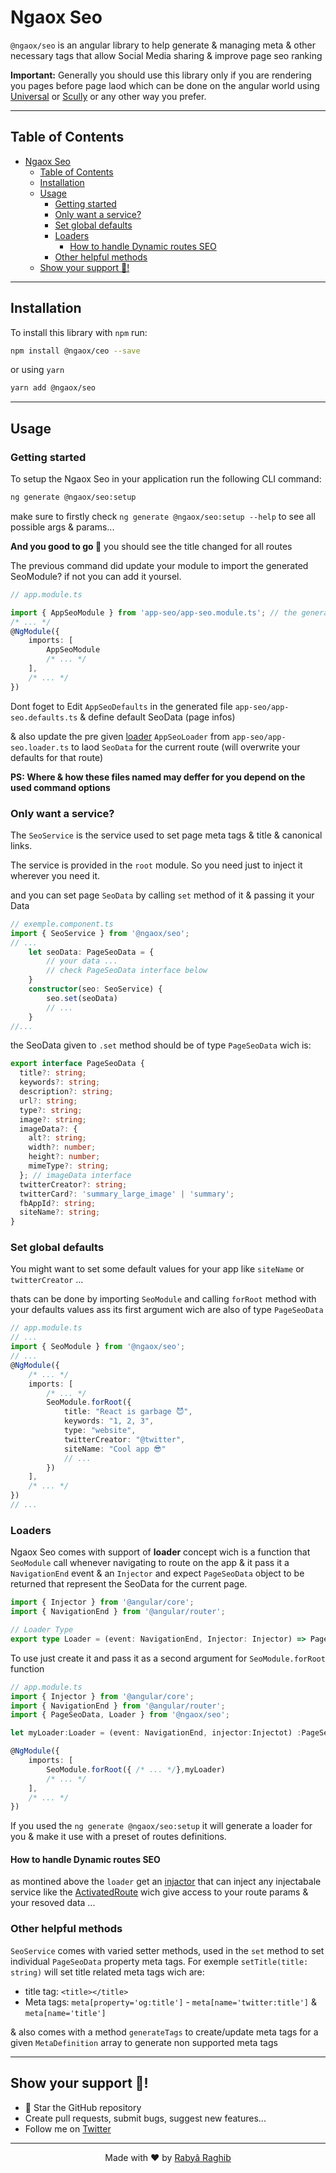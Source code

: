 # Ngaox Seo

`@ngaox/seo` is an angular library to help generate & managing meta & other necessary tags that allow Social Media sharing & improve page seo ranking

**Important:** Generally you should use this library only if you are rendering you pages before page laod which can be done on the angular world using [Universal](https://angular.io/guide/universal) or [Scully](https://scully.io/) or any other way you prefer.

---

## Table of Contents

- [Ngaox Seo](#ngaox-seo)
  - [Table of Contents](#table-of-contents)
  - [Installation](#installation)
  - [Usage](#usage)
    - [Getting started](#getting-started)
    - [Only want a service?](#only-want-a-service)
    - [Set global defaults](#set-global-defaults)
    - [Loaders](#loaders)
      - [How to handle Dynamic routes SEO](#how-to-handle-dynamic-routes-seo)
    - [Other helpful methods](#other-helpful-methods)
  - [Show your support 🤗!](#show-your-support-)

---

## Installation

To install this library with `npm` run:

```bash
npm install @ngaox/ceo --save
```

or using `yarn`

```bash
yarn add @ngaox/seo
```

---

## Usage

### Getting started

To setup the Ngaox Seo in your application run the following CLI command:

```bash
ng generate @ngaox/seo:setup
```

make sure to firstly check `ng generate @ngaox/seo:setup --help` to see all possible args & params...

**And you good to go 🎉** you should see the title changed for all routes

The previous command did update your module to import the generated SeoModule? if not you can add it yoursel.

```ts
// app.module.ts

import { AppSeoModule } from 'app-seo/app-seo.module.ts'; // the generated SeoModule
/* ... */
@NgModule({
    imports: [
        AppSeoModule
        /* ... */
    ],
    /* ... */
})
```

Dont foget to Edit `AppSeoDefaults` in the generated file `app-seo/app-seo.defaults.ts` & define default SeoData (page infos)

& also update the pre given [loader](#loaders) `AppSeoLoader` from `app-seo/app-seo.loader.ts` to laod `SeoData` for the current route (will overwrite your defaults for that route)

**PS: Where & how these files named may deffer for you depend on the used command options**

### Only want a service?

The `SeoService` is the service used to set page meta tags & title & canonical links.

The service is provided in the `root` module. So you need just to inject it wherever you need it.

and you can set page `SeoData` by calling `set` method of it & passing it your Data

```ts
// exemple.component.ts
import { SeoService } from '@ngaox/seo';
// ...
    let seoData: PageSeoData = {
        // your data ...
        // check PageSeoData interface below
    }
    constructor(seo: SeoService) {
        seo.set(seoData)
        // ...
    }
//...
```

the SeoData given to `.set` method should be of type `PageSeoData` wich is:

```ts
export interface PageSeoData {
  title?: string;
  keywords?: string;
  description?: string;
  url?: string;
  type?: string;
  image?: string;
  imageData?: {
    alt?: string;
    width?: number;
    height?: number;
    mimeType?: string;
  }; // imageData interface
  twitterCreator?: string;
  twitterCard?: 'summary_large_image' | 'summary';
  fbAppId?: string;
  siteName?: string;
}
```

### Set global defaults

You might want to set some default values for your app like `siteName` or `twitterCreator` ...

thats can be done by importing `SeoModule` and calling `forRoot` method with your defaults values ass its first argument wich are also of type `PageSeoData`

```ts
// app.module.ts
// ...
import { SeoModule } from '@ngaox/seo';
// ...
@NgModule({
    /* ... */
    imports: [
        /* ... */
        SeoModule.forRoot({
            title: "React is garbage 😈",
            keywords: "1, 2, 3",
            type: "website",
            twitterCreator: "@twitter",
            siteName: "Cool app 😎"
            // ...
        })
    ],
    /* ... */
})
// ...
```

### Loaders

Ngaox Seo comes with support of **loader** concept wich is a function that `SeoModule` call whenever navigating to route on the app & it pass it a `NavigationEnd` event & an `Injector` and expect `PageSeoData` object to be returned that represent the SeoData for the current page.

```ts
import { Injector } from '@angular/core';
import { NavigationEnd } from '@angular/router';

// Loader Type
export type Loader = (event: NavigationEnd, Injector: Injector) => PageSeoData;
```

To use just create it and pass it as a second argument for `SeoModule.forRoot` function

```ts
// app.module.ts
import { Injector } from '@angular/core';
import { NavigationEnd } from '@angular/router';
import { PageSeoData, Loader } from '@ngaox/seo';

let myLoader:Loader = (event: NavigationEnd, injector:Injectot) :PageSeoData => {/* ... */}

@NgModule({
    imports: [
        SeoModule.forRoot({ /* ... */},myLoader)
        /* ... */
    ],
    /* ... */
})
```

If you used the `ng generate @ngaox/seo:setup` it will generate a loader for you & make it use with a preset of routes definitions.

#### How to handle Dynamic routes SEO

as montined above the `loader` get an [injactor](https://angular.io/api/core/Injector-0) that can inject any injectabale service like the [ActivatedRoute](https://angular.io/api/router/ActivatedRoute) wich give access to your route params & your resoved data ...

### Other helpful methods

`SeoService` comes with varied setter methods, used in the `set` method to set individual `PageSeoData` property meta tags.
For exemple `setTitle(title: string)` will set title related meta tags wich are:

- title tag: `<title></title>`
- Meta tags: `meta[property='og:title']` - `meta[name='twitter:title']` & `meta[name='title']`

& also comes with a method `generateTags` to create/update meta tags for a given `MetaDefinition` array to generate non supported meta tags

---

## Show your support 🤗!

- 🌟 Star the GitHub repository
- Create pull requests, submit bugs, suggest new features...
- Follow me on [Twitter](https://twitter.com/rabraghib)

---

<p align="center">Made with ❤️ by <a href="https://www.rabraghib.me">Rabyâ Raghib</a></p>
